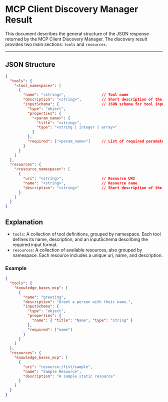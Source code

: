# MCP Client Discovery Manager Result

This document describes the general structure of the JSON response returned by the MCP Client Discovery Manager.
The discovery result provides two main sections: `tools` and `resources`.

---

## JSON Structure

```json
{
  "tools": {
    "<tool_namespace>": [
      {
        "name": "<string>",                // Tool name
        "description": "<string>",         // Short description of the tool
        "inputSchema": {                   // JSON schema for tool input
          "type": "object",
          "properties": {
            "<param_name>": {
              "title": "<string>",
              "type": "<string | integer | array>"
            }
          },
          "required": ["<param_name>"]     // List of required parameters
        }
      }
    ]
  },
  "resources": {
    "<resource_namespace>": [
      {
        "uri": "<string>",                 // Resource URI
        "name": "<string>",                // Resource name
        "description": "<string>"          // Short description of the resource
      }
    ]
  }
}
```

## Explanation
- `tools`:
  A collection of tool definitions, grouped by namespace. Each tool defines its name, description, and an inputSchema describing the required input format.
- `resources`:
  A collection of available resources, also grouped by namespace. Each resource includes a unique uri, name, and description.

### Example

```json
{
  "tools": {
    "knowledge_bases_mcp": [
      {
        "name": "greeting",
        "description": "Greet a person with their name.",
        "inputSchema": {
          "type": "object",
          "properties": {
            "name": { "title": "Name", "type": "string" }
          },
          "required": ["name"]
        }
      }
    ]
  },
  "resources": {
    "knowledge_bases_mcp": [
      {
        "uri": "resource:/list/sample",
        "name": "Sample Resource",
        "description": "A sample static resource"
      }
    ]
  }
}

```